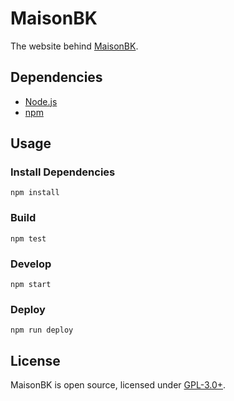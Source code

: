 # MaisonBK

The website behind [MaisonBK](http://maisonbk.ca).


## Dependencies

* [Node.js](http://nodejs.org)
* [npm](http://npmjs.com)


## Usage

### Install Dependencies

```
npm install
```

### Build

```
npm test
```

### Develop

```
npm start
```

### Deploy

```
npm run deploy
```


## License

MaisonBK is open source, licensed under [GPL-3.0+](LICENSE.md).
